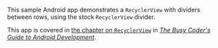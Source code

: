 This sample Android app demonstrates
a `RecyclerView` with dividers between rows, using the stock `RecyclerView` divider.

This app is covered in 
[the chapter on `RecyclerView`](https://commonsware.com/Android/previews/recyclerview)
in [*The Busy Coder's Guide to Android Development*](https://commonsware.com/Android/).


